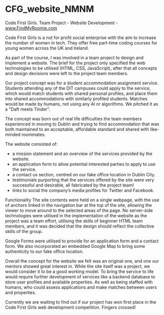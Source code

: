 # CFG_website_NMNM
Code First Girls. Team Project - Website Development - www.FindMyRoomie.com

Code First Girls is a not for profit social enterprise with the aim to increase the number of women in tech. They offer free part-time coding courses for young women across the UK and Ireland.

As part of the course, I was involved in a team project to design and implement a website. The brief for the project only specified the web technologies to be utilised (HTML, CSS, JavaScript), after that all concepts and design decisions were left to the project team members.

Our project concept was for a student accommodation assignment service. Students attending any of the DIT campuses could apply to the service, which would match students with shared personal profiles, and place them into shared accommodations with similarly profiled students. Matches would be made by humans, not using any AI or algorithms. We pitched it as a "Daft meets Tinder".

The concept was born out of real life difficulties the team members experienced in moving to Dublin and trying to find accommodation that was both maintained to an acceptable, affordable standard and shared with like-minded roommates.

The website consisted of:
-	a mission statement and an overview of the services provided by the website.
-	an application form to allow potential interested parties to apply to use the service.
-	a contact us section, centred on our fake office location in Dublin City.
-	testimonials purporting that the services offered by the site were very successful and desirable, all fabricated by the project team!
-	links to social the company’s media profiles for Twitter and Facebook.

Functionality 
The site contents were held on a single webpage, with the use of anchors linked in the navigation bar at the top of the site, allowing the viewer to move around to the selected areas of the page. No server-side technologies were utilised in the implementation of the website as the project was a team effort, utilising the skills of beginner HTML team members, and it was decided that the design should reflect the collective skills of the group.

Google Forms were utilised to provide for an application form and a contact form. We also incorporated an embedded Google Map to bring some authenticity to our fake office location.

Overall the concept for the website we felt was an original one, and one our mentors showed great interest in. While the site itself was a project, we would consider it to be a good working model. To bring the service to life would require further development of services like a backend database to store user profiles and available properties. As well as being staffed with humans, who could assess applications and make matches between users and properties.

Currently we are waiting to find out if our project has won first place in the Code First Girls web development competition.
Fingers crossed!
